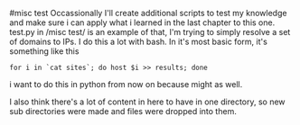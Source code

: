 #misc test
Occassionally I'll create additional scripts to test my knowledge and make sure i can apply what i learned in the last chapter to this one. 
test.py in /misc test/ is an example of that, I'm trying to simply resolve a set of domains to IPs. 
I do this a lot with bash. In it's most basic form, it's something like this

```
for i in `cat sites`; do host $i >> results; done
```

i want to do this in python from now on because might as well. 

I also think there's a lot of content in here to have in one directory, so new sub directories were made and files were dropped into them. 
